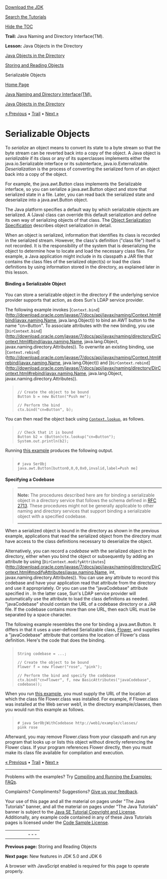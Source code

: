 [Download
the JDK](http://java.sun.com/javase/6/download.jsp)
  
[Search the
Tutorials](../../search.html)
  
[Hide the TOC](javascript:toggleLeft())

**Trail:** Java Naming and Directory Interface(TM).
  
**Lesson:** Java Objects in the Directory

[Java Objects in the Directory](index.html)

[Storing and Reading Objects](store.html)

Serializable Objects

[Home Page](../../index.html)
>
[Java Naming and Directory Interface(TM).](../index.html)
>
[Java Objects in the Directory](index.html)

[« Previous](store.html) • [Trail](../TOC.html) • [Next »](../newstuff/index.html)

# Serializable Objects

To *serialize* an object means to convert its state to a byte
stream so that the byte stream can be reverted back into a
copy of the object. A Java object is *serializable* if its
class or any of its superclasses implements either the java.io.Serializable
interface or its subinterface, java.io.Externalizable.
*Deserialization* is the process of converting the serialized
form of an object back into a copy of the object.

For example, the java.awt.Button class implements the Serializable
interface, so you can serialize a java.awt.Button object
and store that serialized state in a file.
Later, you can read back the serialized state and deserialize
into a java.awt.Button object.

The Java platform specifies a default way by which serializable objects
are serialized.
A (Java) class can override this default
serialization and define its own way of serializing objects of that
class. The
[Object Serialization Specification](http://download.oracle.com/javase/7/docs/technotes/guides/serialization/index.html) describes object serialization in detail.

When an object is serialized, information that identifies its class is
recorded in the serialized stream. However, the class's definition
("class file") itself is not recorded. It is the responsibility of the
system that is deserializing the object to determine how to locate and
load the necessary class files. For example, a Java application
might include in its classpath a JAR file that contains the class files
of the serialized object(s) or load the class definitions by using
information stored in the directory, as explained later
in this lesson.
#### Binding a Serializable Object
You can store a serializable object in the directory
if the underlying service provider supports that action, as does
Sun's LDAP service provider.

The following example invokes
[`Context.bind`](http://download.oracle.com/javase/7/docs/api/javax/naming/Context.html#bind(javax.naming.Name, java.lang.Object)) to bind an AWT button to the name "cn=Button".
To associate attributes with the new binding, you use
[`DirContext.bind`](http://download.oracle.com/javase/7/docs/api/javax/naming/directory/DirContext.html#bind(javax.naming.Name, java.lang.Object, javax.naming.directory.Attributes)).
To overwrite an existing binding, use
[`Context.rebind`](http://download.oracle.com/javase/7/docs/api/javax/naming/Context.html#rebind(javax.naming.Name, java.lang.Object)) and
[`DirContext.rebind`](http://download.oracle.com/javase/7/docs/api/javax/naming/directory/DirContext.html#rebind(javax.naming.Name, java.lang.Object, javax.naming.directory.Attributes)).
> ```
>
> // Create the object to be bound
> Button b = new Button("Push me");
>
> // Perform the bind
> ctx.bind("cn=Button", b);
>
> ```

You can then read the object back using
[`Context.lookup`](http://download.oracle.com/javase/7/docs/api/javax/naming/Context.html#lookup(javax.naming.Name)), as follows.
> ```
>
> // Check that it is bound
> Button b2 = (Button)ctx.lookup("cn=Button");
> System.out.println(b2);
>
> ```

Running [this example](examples/SerObj.java) produces the following output.
> ```
>
> # java SerObj
> java.awt.Button[button0,0,0,0x0,invalid,label=Push me]
>
> ```

#### Specifying a Codebase
> ---
>
> **Note:**
> The procedures described here are for binding a serializable
> object in
> a directory service that follows the schema defined in
> [RFC 2713](http://ietf.org/rfc/rfc2713.txt).
> These procedures might not be generally applicable to other naming and
> directory services that support binding a serializable object with a
> specified codebase.
>
> ---

When a serialized object is bound in the directory as shown in the previous example,
applications that read the serialized object from the directory must
have access to the class definitions necessary to deserialize the object.

Alternatively, you can record a *codebase* with the serialized
object in the directory, either when you bind the object or subsequently
by adding an attribute by using
[`DirContext.modifyAttributes`](http://download.oracle.com/javase/7/docs/api/javax/naming/directory/DirContext.html#modifyAttributes(javax.naming.Name, int, javax.naming.directory.Attributes)).
You can use any attribute to record this codebase and have your application
read that attribute from the directory and use it appropriately.
Or you can use the "javaCodebase" attribute specified in .
In the latter case, Sun's LDAP service provider will automatically
use the attribute to load the class definitions as needed.
"javaCodebase" should contain the URL of a codebase directory
or a JAR file.
If the codebase contains more than one URL,
then each URL must be separated
by a space character.

The following example resembles the one for binding a
java.awt.Button. It differs in that
it uses a user-defined Serializable class,
[Flower](examples/Flower.java), and
supplies a "javaCodebase" attribute
that contains the location
of Flower's class definition.
Here's the code that does the binding.
> ```
>
> String codebase = ...;
>
> // Create the object to be bound
> Flower f = new Flower("rose", "pink");
>
> // Perform the bind and specify the codebase
> ctx.bind("cn=Flower", f, new BasicAttributes("javaCodebase", codebase));
>
> ```

When you run
[this example](examples/SerObjWithCodebase.java), you must supply
the URL of the location at which the class file Flower.class was installed.
For example, if Flower.class was installed at the Web server
web1, in the directory example/classes,
then you would run this example as follows.
> ```
>
> # java SerObjWithCodebase http://web1/example/classes/
> pink rose
>
> ```

Afterward, you may remove Flower.class from your classpath
and run any program that looks up or lists this object without directly
referencing the Flower class.
If your program references Flower directly, then
you must make its class file available for compilation and execution.

[« Previous](store.html)
•
[Trail](../TOC.html)
•
[Next »](../newstuff/index.html)

---

Problems with the examples? Try [Compiling and Running
the Examples: FAQs](../../information/run-examples.html).
  
Complaints? Compliments? Suggestions? [Give
us your feedback](http://download.oracle.com/javase/feedback.html).

Your use of this page and all the material on pages under "The Java Tutorials" banner,
and all the material on pages under "The Java Tutorials" banner is subject to the [Java SE Tutorial Copyright
and License](../../information/license.html).
Additionally, any example code contained in any of these Java
Tutorials pages is licensed under the
[Code
Sample License](http://developers.sun.com/license/berkeley_license.html).

|  |  |  |  |  |
| --- | --- | --- | --- | --- |
| |  |  | | --- | --- | | duke image | Oracle logo | | [About Oracle](http://www.oracle.com/us/corporate/index.html) | [Oracle Technology Network](http://www.oracle.com/technology/index.html) | [Terms of Service](https://www.samplecode.oracle.com/servlets/CompulsoryClickThrough?type=TermsOfService) | Copyright © 1995, 2011 Oracle and/or its affiliates. All rights reserved. |

**Previous page:** Storing and Reading Objects
  
**Next page:** New features in JDK 5.0 and JDK 6




A browser with JavaScript enabled is required for this page to operate properly.
